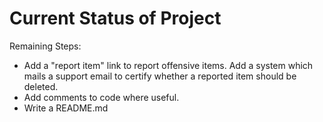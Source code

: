 # Current Status of Project

Remaining Steps:
- Add a "report item" link to report offensive items. Add a system which mails a support email to certify whether a reported item should be deleted.
- Add comments to code where useful.
- Write a README.md